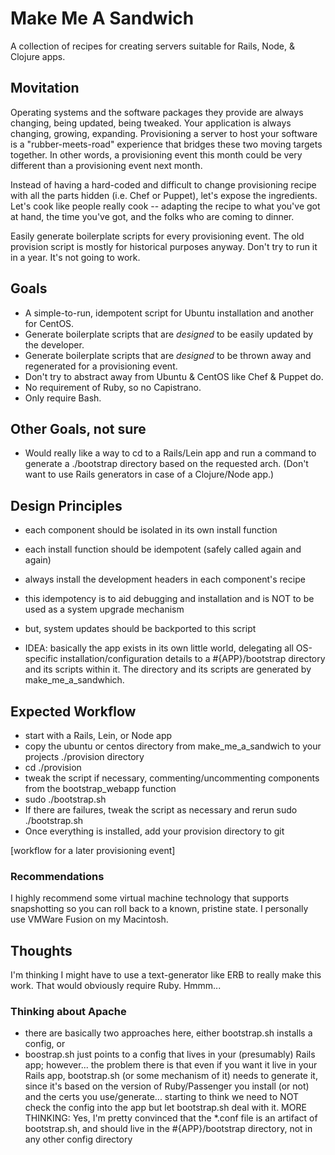 # Make Me A Sandwich

A collection of recipes for creating servers suitable for Rails, Node, & Clojure apps.

## Movitation

Operating systems and the software packages they provide are always changing, being updated, being tweaked.  Your application is always changing, growing, expanding.  Provisioning a server to host your software is a "rubber-meets-road" experience that bridges these two moving targets together.  In other words, a provisioning event this month could be very different than a provisioning event next month.

Instead of having a hard-coded and difficult to change provisioning recipe with all the parts hidden (i.e. Chef or Puppet), let's expose the ingredients.  Let's cook like people really cook -- adapting the recipe to what you've got at hand, the time you've got, and the folks who are coming to dinner.

Easily generate boilerplate scripts for every provisioning event.  The old provision script is mostly for historical purposes anyway.  Don't try to run it in a year.  It's not going to work.

## Goals

* A simple-to-run, idempotent script for Ubuntu installation and another for CentOS.
* Generate boilerplate scripts that are *designed* to be easily updated by the developer.
* Generate boilerplate scripts that are *designed* to be thrown away and regenerated for a provisioning event.
* Don't try to abstract away from Ubuntu & CentOS like Chef & Puppet do.
* No requirement of Ruby, so no Capistrano.
* Only require Bash.

## Other Goals, not sure

* Would really like a way to cd to a Rails/Lein app and run a command to generate a ./bootstrap directory based on the requested arch.  (Don't want to use Rails generators in case of a Clojure/Node app.)

## Design Principles

* each component should be isolated in its own install function
* each install function should be idempotent (safely called again and again)
* always install the development headers in each component's recipe
* this idempotency is to aid debugging and installation and is NOT to be used as a system upgrade mechanism
* but, system updates should be backported to this script

* IDEA: basically the app exists in its own little world, delegating all OS-specific installation/configuration details to a #{APP}/bootstrap directory and its scripts within it.  The directory and its scripts are generated by make\_me\_a\_sandwhich.

## Expected Workflow

* start with a Rails, Lein, or Node app
* copy the ubuntu or centos directory from make\_me\_a\_sandwich to your projects ./provision directory
* cd ./provision
* tweak the script if necessary, commenting/uncommenting components from the bootstrap_webapp function
* sudo ./bootstrap.sh
* If there are failures, tweak the script as necessary and rerun sudo ./bootstrap.sh
* Once everything is installed, add your provision directory to git

[workflow for a later provisioning event]

### Recommendations

I highly recommend some virtual machine technology that supports snapshotting so you can roll back to a known, pristine state.  I personally use VMWare Fusion on my Macintosh.

## Thoughts

I'm thinking I might have to use a text-generator like ERB to really make this work.  That would obviously require Ruby.  Hmmm...

### Thinking about Apache

* there are basically two approaches here, either bootstrap.sh installs a config, or
* boostrap.sh just points to a config that lives in your (presumably) Rails app;
however... the problem there is that even if you want it live in your Rails app, 
bootstrap.sh (or some mechanism of it) needs to generate it, since it's based on
the version of Ruby/Passenger you install (or not) and the certs you use/generate...
starting to think we need to NOT check the config into the app but let bootstrap.sh 
deal with it.
MORE THINKING:
Yes, I'm pretty convinced that the *.conf file is an artifact of bootstrap.sh, and should
live in the #{APP}/bootstrap directory, not in any other config directory
